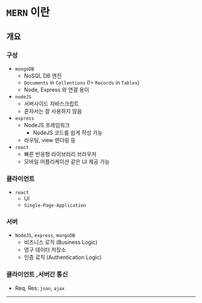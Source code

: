 # `MERN` 이란
## 개요
### 구성
- `mongoDB`
    - NoSQL DB 엔진
    - `Documents` in `Collentions` (!= `Records` in `Tables`)
    - Node, Express 와 연결 용이
- `nodeJS`
    - 서버사이드 자바스크립트
    - 혼자서는 잘 사용하지 않음
- `express`
    - NodeJS 프레임워크
        - NodeJS 코드를 쉽게 작성 가능
    - 라우팅, view 렌더링 등
- `react`
    - 빠른 반응형 라이브러리 브라우저
    - 모바일 어플리케이션 같은 UI 제공 가능

### 클라이언트
- `react`
    - UI
    - `Single-Page-Application`
### 서버
- `NodeJS`, `express`, `mongoDB`
    - 비즈니스 로직 (Business Logic)
    - 영구 데이터 저장소
    - 인증 로직 (Authentication Logic)
### 클라이언트 ,서버간 통신
- Req, Res: `json`, `ajax`

---

